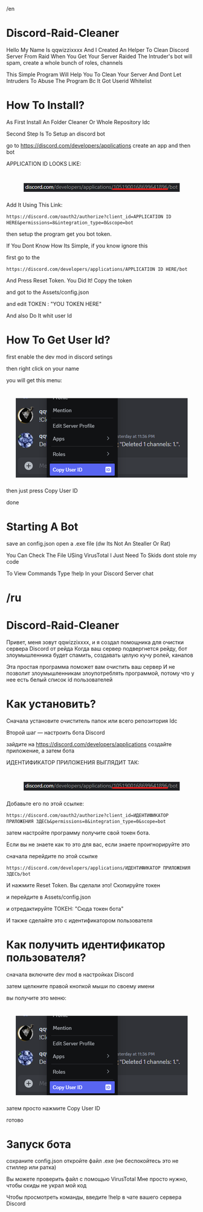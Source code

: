 /en
# Discord-Raid-Cleaner

Hello My Name Is qqwizzixxxx And I Created An Helper To Clean Discord Server From Raid
When You Get Your Server Raided The Intruder's bot will spam, create a whole bunch of roles, channels

This Simple Program Will Help You To Clean Your Server
And Dont Let Intruders To Abuse The Program Bc It Got Userid Whitelist

# How To Install?

As First Install An Folder Cleaner Or Whole Repository Idc

Second Step Is To Setup an discord bot

go to https://discord.com/developers/applications
create an app and then bot

APPLICATION ID LOOKS LIKE:

<h1 align="center">
    <img src="https://raw.githubusercontent.com/qqwizzixxxx/Discord-Raid-Cleaner/refs/heads/main/APPLICATION%20id.png" />
</h1>

Add It Using This Link:
```
https://discord.com/oauth2/authorize?client_id=APPLICATION ID HERE&permissions=8&integration_type=0&scope=bot
```
then setup the program
get you bot token.

If You Dont Know How Its Simple, if you know ignore this

first go to the
```
https://discord.com/developers/applications/APPLICATION ID HERE/bot
```

And Press Reset Token. You Did It!
Copy the  token

and got to the Assets/config.json

and edit TOKEN : "YOU TOKEN HERE"

And also Do It whit user Id

# How To Get User Id?

first enable the dev mod in discord setings

then right click on your name

you will get this menu:

<h1 align="center">
    <img src="https://raw.githubusercontent.com/qqwizzixxxx/Discord-Raid-Cleaner/refs/heads/main/image.png" />
</h1>

then just press Copy User ID

done


# Starting A Bot
save an config.json
open a .exe file (dw Its Not An Stealler Or Rat)

You Can Check The File USing VirusTotal I Just Need To Skids dont stole my code

To View Commands Type !help In your Discord Server chat














# /ru

# Discord-Raid-Cleaner

Привет, меня зовут qqwizzixxxx, и я создал помощника для очистки сервера Discord от рейда
Когда ваш сервер подвергнется рейду, бот злоумышленника будет спамить, создавать целую кучу ролей, каналов

Эта простая программа поможет вам очистить ваш сервер
И не позволит злоумышленникам злоупотреблять программой, потому что у нее есть белый список id пользователей

# Как установить?

Сначала установите очиститель папок или всего репозитория Idc

Второй шаг — настроить бота Discord

зайдите на https://discord.com/developers/applications
создайте приложение, а затем бота

ИДЕНТИФИКАТОР ПРИЛОЖЕНИЯ ВЫГЛЯДИТ ТАК:

<h1 align="center">
<img src="https://raw.githubusercontent.com/qqwizzixxxx/Discord-Raid-Cleaner/refs/heads/main/APPLICATION%20id.png" />
</h1>

Добавьте его по этой ссылке:
```
https://discord.com/oauth2/authorize?client_id=ИДЕНТИФИКАТОР ПРИЛОЖЕНИЯ ЗДЕСЬ&permissions=8&integration_type=0&scope=bot
```
затем настройте программу
получите свой токен бота.

Если вы не знаете как то это для вас, если знаете проигнорируйте это

сначала перейдите по этой ссылке
```
https://discord.com/developers/applications/ИДЕНТИФИКАТОР ПРИЛОЖЕНИЯ ЗДЕСЬ/bot
```

И нажмите Reset Token. Вы сделали это!
Скопируйте токен

и перейдите в Assets/config.json

и отредактируйте ТОКЕН: "Сюда токен бота"

И также сделайте это с идентификатором пользователя

# Как получить идентификатор пользователя?

сначала включите dev mod в настройках Discord

затем щелкните правой кнопкой мыши по своему имени

вы получите это меню:

<h1 align="center">
<img src="https://raw.githubusercontent.com/qqwizzixxxx/Discord-Raid-Cleaner/refs/heads/main/image.png" />
</h1>

затем просто нажмите Copy User ID

готово

# Запуск бота
сохраните config.json
откройте файл .exe (не беспокойтесь это не стиллер или ратка)

Вы можете проверить файл с помощью VirusTotal Мне просто нужно, чтобы скиды не украл мой код

Чтобы просмотреть команды, введите !help в чате вашего сервера Discord
